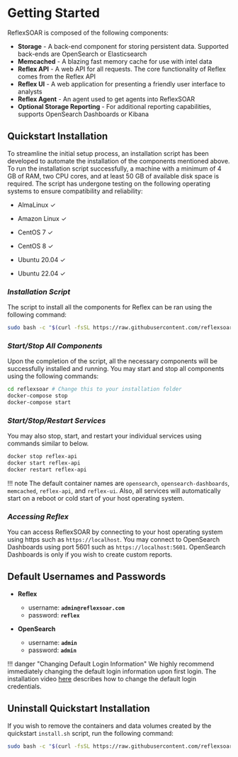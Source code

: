 # Getting Started
ReflexSOAR is composed of the following components:

- **Storage** - A back-end component for storing persistent data. Supported back-ends are OpenSearch or Elasticsearch
- **Memcached** - A blazing fast memory cache for use with intel data
- **Reflex API** - A web API for all requests. The core functionality of Reflex comes from the Reflex API
- **Reflex UI** - A web application for presenting a friendly user interface to analysts
- **Reflex Agent** - An agent used to get agents into ReflexSOAR
- **Optional Storage Reporting** - For additional reporting capabilities, supports OpenSearch Dashboards or Kibana

## Quickstart Installation
To streamline the initial setup process, an installation script has been developed to automate the installation of the components mentioned above. To run the installation script successfully, a machine with a minimum of 4 GB of RAM, two CPU cores, and at least 50 GB of available disk space is required. The script has undergone testing on the following operating systems to ensure compatibility and reliability:

* AlmaLinux &check; 

* Amazon Linux &check; 

* CentOS 7 &check; 

* CentOS 8 &check; 

* Ubuntu 20.04 &check; 

* Ubuntu 22.04 &check; 

### *Installation Script*
The script to install all the components for Reflex can be ran using the following command:

```bash
sudo bash -c "$(curl -fsSL https://raw.githubusercontent.com/reflexsoar/reflex-docs/main/quickstart/install.sh)"
```

### *Start/Stop All Components*
Upon the completion of the script, all the necessary components will be successfully installed and running. You may start and stop all components using the following commands:

```bash
cd reflexsoar # Change this to your installation folder
docker-compose stop
docker-compose start
```

### *Start/Stop/Restart Services*
You may also stop, start, and restart your individual services using commands similar to below.

```bash
docker stop reflex-api
docker start reflex-api
docker restart reflex-api
```

!!! note
    The default container names are `opensearch`, `opensearch-dashboards`, `memcached`, `reflex-api`, and `reflex-ui`. Also, all services will automatically start on a reboot or cold start of your host operating system.

### *Accessing Reflex*
You can access ReflexSOAR by connecting to your host operating system using https such as `https://localhost`. You may connect to OpenSearch Dashboards using port 5601 such as `https://localhost:5601`. OpenSearch Dashboards is only if you wish to create custom reports.

## Default Usernames and Passwords

* **Reflex**
    * username: **`admin@reflexsoar.com`**
    * password: **`reflex`**

* **OpenSearch**
    * username: **`admin`**
    * password: **`admin`**

!!! danger "Changing Default Login Information"
    We highly recommend immediately changing the default login information upon first login. The installation video [here](https://www.youtube.com/watch?v=6c1jsexKVrU) describes how to change the default login credentials.

## Uninstall Quickstart Installation
If you wish to remove the containers and data volumes created by the quickstart `install.sh` script, run the following command:

```bash
sudo bash -c "$(curl -fsSL https://raw.githubusercontent.com/reflexsoar/reflex-docs/main/quickstart/uninstall.sh)"
```
